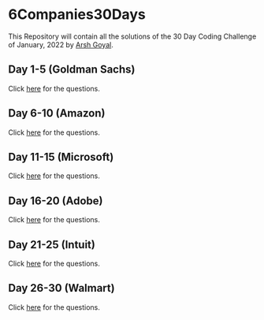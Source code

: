 # 6Companies30Days
This Repository will contain all the solutions of the 30 Day Coding Challenge of January, 2022 by [Arsh Goyal](https://www.linkedin.com/in/arshgoyal/).

## Day 1-5 (Goldman Sachs)

Click [here](https://docs.google.com/document/d/e/2PACX-1vRgrSl5zCl8P92F0qNuJyDF9v8aqfNd1UB9fQWTb-_aohzhPbZ0GOVbXvfnGHgzbWWdkf9gr7ZgM0lj/pub) for the questions.

## Day 6-10 (Amazon)

Click [here](https://docs.google.com/document/d/1KH9GVaUCET-y5SL5sg6DAnon9XwRRW-sPiyJ2p7FRLs/edit) for the questions.

## Day 11-15 (Microsoft)

Click [here](https://docs.google.com/document/d/1sSyOTeZBVJExf0oytLVGk6Z34h1usFm4QRkr1Wb5ouk/edit) for the questions.

## Day 16-20 (Adobe)

Click [here](https://docs.google.com/document/d/1cEAe63fC3YMJRwKmCoVOIXFUaFv5LqNXedxaGpaqd6U/edit) for the questions.

## Day 21-25 (Intuit)

Click [here](https://docs.google.com/document/d/18oi6OlvcL3wYn20Jb9crW7NO4cGkL6vUfTvplNDGkTw/edit) for the questions.

## Day 26-30 (Walmart)

Click [here](https://docs.google.com/document/d/1XsyXdufDAK1C6PbC0KNeO95ydbH8qlsGnkyThkS-1bs/edit) for the questions.


